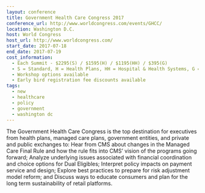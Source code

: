 ```yaml
---
layout: conference
title: Government Health Care Congress 2017
conference_url: http://www.worldcongress.com/events/GHCC/
location: Washington D.C.
host: World Congress
host_url: http://www.worldcongress.com/
start_date: 2017-07-18
end_date: 2017-07-19
cost_information:
  - Each Summit - $2295(S) / $1595(H) / $1195(HH) / $395(G)
  - S = Standard, H = Health Plans, HH = Hospital & Health Systems, G = Government
  - Workshop options available
  - Early bird registration fee discounts available
tags:
  - new
  - healthcare
  - policy
  - government
  - washington dc
---
```


The Government Health Care Congress is the top destination for executives from health plans, managed care plans, government entities, and private and public exchanges to: Hear from CMS about changes in the Managed Care Final Rule and how the rule fits into CMS’ vision of the programs going forward; Analyze underlying issues associated with financial coordination and choice options for Dual Eligibles; Interpret policy impacts on payment service and design; Explore best practices to prepare for risk adjustment model reform; and Discuss ways to educate consumers and plan for the long term sustainability of retail platforms.
